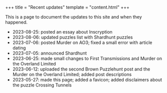 +++
title = "Recent updates"
template = "content.html"
+++

This is a page to document the updates to this site and when they happened.

* 2023-08-25: posted an essay about Inscryption
* 2023-08-06: updated puzzles list with Shardhunt puzzles
* 2023-07-06: posted Murder on AO3; fixed a small error with article dating
* 2023-07-05: announced Shardhunt
* 2023-06-25: made small changes to First Transmissions and Murder on the Overland Limited
* 2023-06-12: uploaded the second Brown Puzzlehunt post and the Murder on the Overland Limited; added post descriptions
* 2023-05-27: made this page; added a favicon; added disclaimers about the puzzle Crossing Tunnels